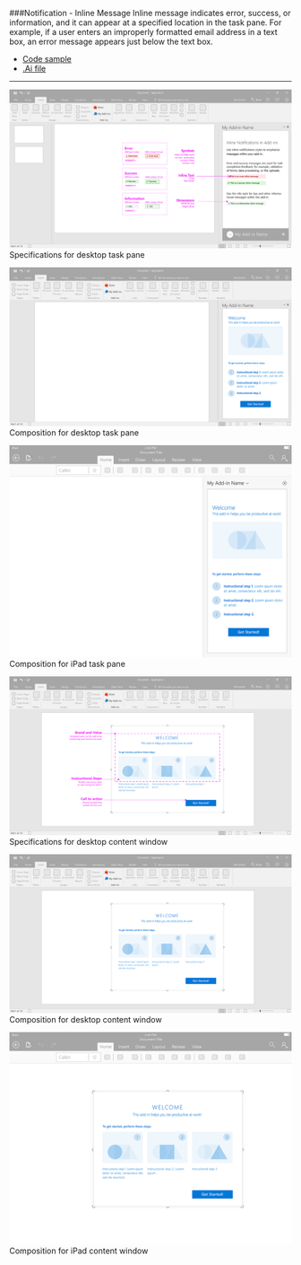###Notification - Inline Message
Inline message indicates error, success, or information, and it can appear at a specified location in the task pane. For example, if a user enters an improperly formatted email address in a text box, an error message appears just below the text box.
* [Code sample](https://github.com/OfficeDev/Office-Add-in-UX-Design-Patterns-Code/tree/master/templates/notifications/inline-message)
* [.Ai file](https://github.com/OfficeDev/Office-Add-in-UX-Design-Patterns/blob/master/Patterns/Source%20Files/Notification_Inline_Message.ai?raw=true)

***

![Notification - Inline Message - Specifications for desktop task pane](Assets/Notification_Inline_Message/Notification_Inline_Message_Desktop%20Task%20Pane%20Callouts.png)
Specifications for desktop task pane 


![Notification - Inline Message - Composition for desktop task pane](Assets/FirstRun_StepsToStart/FirstRun_StepsToStart_Desktop%20Task%20Pane.png)
Composition for desktop task pane 


![Notification - Inline Message - Composition for iPad task pane](Assets/FirstRun_StepsToStart/FirstRun_StepsToStart_iPad%20Task%20Pane.png)
Composition for iPad task pane 


![Notification - Inline Message - Specifications for desktop content window](Assets/FirstRun_StepsToStart/FirstRun_StepsToStart_Desktop%20Content%20Window%20Callouts.png)
Specifications for desktop content window


![Notification - Inline Message - Composition for desktop content window](Assets/FirstRun_StepsToStart/FirstRun_StepsToStart_Desktop%20Content%20Window.png)
Composition for desktop content window


![Notification - Inline Message - Composition for iPad content window](Assets/FirstRun_StepsToStart/FirstRun_StepsToStart_iPad%20Content%20Window.png)
Composition for iPad content window
